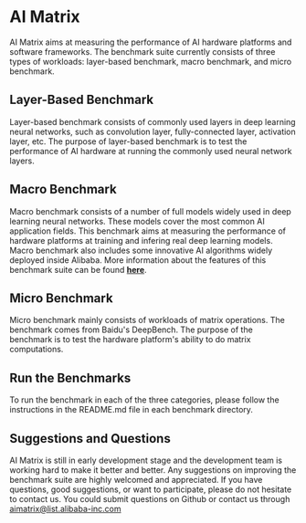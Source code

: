 # AI Matrix

AI Matrix aims at measuring the performance of AI hardware platforms and software frameworks. The benchmark suite currently consists of three types of workloads: layer-based benchmark, macro benchmark, and micro benchmark.

## Layer-Based Benchmark
Layer-based benchmark consists of commonly used layers in deep learning neural networks, such as convolution layer, fully-connected layer, activation layer, etc. The purpose of layer-based benchmark is to test the performance of AI hardware at running the commonly used neural network layers.

## Macro Benchmark
Macro benchmark consists of a number of full models widely used in deep learning neural networks. These models cover the most common AI application fields. This benchmark aims at measuring the performance of hardware platforms at training and infering real deep learning models. Macro benchmark also includes some innovative AI algorithms widely deployed inside Alibaba. More information about the features of this benchmark suite can be found [**here**](http://aimatrix.ai/#!/docs/goals.md?lang=en-us).

## Micro Benchmark
Micro benchmark mainly consists of workloads of matrix operations. The benchmark comes from Baidu's DeepBench. The purpose of the benchmark is to test the hardware platform's ability to do matrix computations.

## Run the Benchmarks
To run the benchmark in each of the three categories, please follow the instructions in the README.md file in each benchmark directory.

## Suggestions and Questions
AI Matrix is still in early development stage and the development team is working hard to make it better and better. Any suggestions on improving the benchmark suite are highly welcomed and appreciated. If you have questions, good suggestions, or want to participate, please do not hesitate to contact us. You could submit questions on Github or contact us through aimatrix@list.alibaba-inc.com
